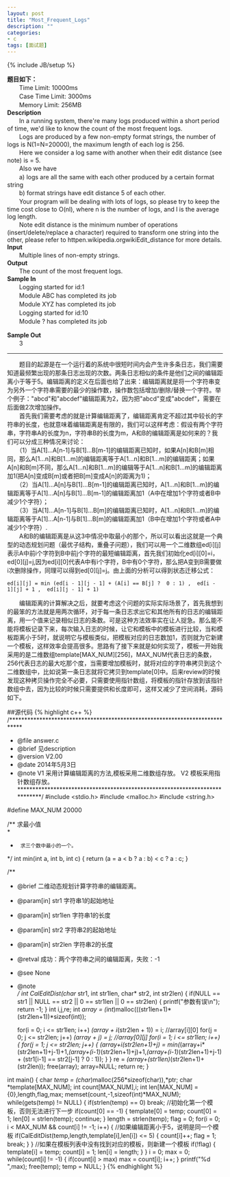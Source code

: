 ```yaml
---
layout: post
title: "Most_Frequent_Logs"
description: ""
categories: 
- c
tags: [面试题]
---
```

{% include JB/setup %}  

**题目如下：**  
　　Time Limit: 10000ms  
　　Case Time Limit: 3000ms  
　　Memory Limit: 256MB     
**Description**  
　　In a running system, there're many logs produced within a short period of time, we'd like to know the count of the most frequent logs.  
　　Logs are produced by a few non-empty format strings, the number of logs is N(1=N=20000), the maximum length of each log is 256.  
　　Here we consider a log same with another when their edit distance (see note) is = 5.  
　　Also we have   
　　a) logs are all the same with each other produced by a certain format string   
　　b) format strings have edit distance  5 of each other.   
　　Your program will be dealing with lots of logs, so please try to keep the time cost close to O(nl), where n is the number of logs, and l is the average log length.  
　　Note edit distance is the minimum number of operations (insert/delete/replace a character) required to transform one string into the other, please refer to httpen.wikipedia.orgwikiEdit_distance for more details.    
**Input**  
　　Multiple lines of non-empty strings.    
**Output**  
　　The count of the most frequent logs.    
**Sample In**  
　　Logging started for id:1  
　　Module ABC has completed its job  
　　Module XYZ has completed its job  
　　Logging started for id:10  
　　Module ? has completed its job  

  
**Sample Out**  
　　3

---
　　题目的起源是在一个运行着的系统中很短时间内会产生许多条日志，我们需要知道最频繁出现的那条日志出现的次数。两条日志相似的条件是他们之间的编辑距离小于等于5。编辑距离的定义在后面也给了出来：编辑距离就是将一个字符串变为另外一个字符串需要的最少的操作数，操作数包括增加/删除/替换一个字符。举个例子："abcd"和"abcdef"编辑距离为2，因为把"abcd"变成"abcdef"，需要在后面做2次增加操作。  
　　首先我们需要考虑的就是计算编辑距离了，编辑距离肯定不超过其中较长的字符串的长度，也就意味着编辑距离是有限的，我们可以这样考虑：假设有两个字符串，字符串A的长度为n，字符串B的长度为m，A和B的编辑距离是如何来的？我们可以分成三种情况来讨论：  
　　（1）当A[1]...A[n-1]与B[1]...B[m-1]的编辑距离已知时，如果A[n]和B[m]相同，那么A[1...n]和B[1...m]的编辑距离等于A[1...n]和B[1...m]的编辑距离；如果A[n]和B[m]不同，那么A[1...n]和B[1...m]的编辑等于A[1...n]和B[1...m]的编辑距离加1(把A[n]变成B[m]或者把B[m]变成A[n]的距离为1)；  
　　（2）当A[1]...A[n]与B[1]...B[m-1]的编辑距离已知时，A[1...n]和B[1...m]的编辑距离等于A[1]...A[n]与B[1]...B[m-1]的编辑距离加1（A中在增加1个字符或者B中减少1个字符）；    
　　（3）当A[1]...A[n-1]与B[1]...B[m]的编辑距离已知时，A[1...n]和B[1...m]的编辑距离等于A[1]...A[n-1]与B[1]...B[m]的编辑距离加1（B中在增加1个字符或者A中减少1个字符）.    
　　A和B的编辑距离是从这3中情况中取最小的那个，所以可以看出这就是一个典型的动态规划问题（最优子结构，重叠子问题），我们可以用一个二维数组ed[i][j]表示A中前i个字符到B中前j个字符的最短编辑距离，首先我们初始化ed[i][0]=i，ed[0][j]=j,因为ed[i][0]代表A中有i个字符，B中有0个字符，那么把A变到B需要做i次删除操作，同理可以得到ed[0][j]=j。由上面的分析可以得到状态迁移公式：  

	ed[i][j] = min (ed[i - 1][j - 1] + (A[i] == B[j] ?  0 : 1) ,  ed[i - 1][j] + 1 ,  ed[i][j - 1] + 1)

　　编辑距离的计算解决之后，就要考虑这个问题的实际实际场景了，首先我想到的最笨的方法就是用两次循环，对于每一条日志求出它和其他所有的日志的编辑距离，用一个值来记录相似日志的条数。可是这种方法效率实在让人捉急。那么能不能将模板记录下来，每次输入日志的时候，让它和模板中的模板进行比较，当和模板距离小于5时，就说明它与模板类似，把模板对应的日志数加1，否则就为它新建一个模板，这样效率会提高很多。思路有了接下来就是如何实现了，模板一开始我采用的是二维数组template[MAX_NUM][256]，MAX_NUM代表日志的条数，256代表日志的最大吃那个度，当需要增加模板时，就将对应的字符串拷贝到这个二维数组中，比如说第一条日志就将它拷贝到template[0]中。后来review的时候发现这种拷贝操作完全不必要，只需要使用指针数组，将模板的指针存放到该指针数组中去，因为比较的时候只需要提供和长度即可，这样又减少了空间消耗，源码如下。	

##源代码
{% highlight c++ %}
/****************************************************************************
 * @file     answer.c
 * @brief    见description
 * @version  V2.00
 * @date     2014年5月3日
 * @note     V1 采用计算编辑距离的方法,模板采用二维数组存放。
			 V2 模板采用指针数组存放。
****************************************************************************/
#include <stdio.h>
#include <malloc.h>
#include <string.h>

#define MAX_NUM 20000

/**		求最小值   
 *     
 *		求三个数中最小的一个。    
 */
int min(int a, int b, int c)
{
    return (a = a < b ? a : b) < c ? a : c;
}


/** 
 * @brief     二维动态规划计算字符串的编辑距离。
 * @param[in] str1      字符串1的起始地址
 * @param[in] str1len   字符串1的长度
 * @param[in] str2      字符串2的起始地址
 * @param[in] str2len   字符串2的长度
 * @retval    成功：两个字符串之间的编辑距离，失败：-1
 * @see       None
 * @note      		  
 */
int CalEditDist(char* str1, int str1len, char* str2, int str2len)
{
	if(NULL == str1 || NULL == str2 || 0 == str1len || 0 == str2len)
	{
		printf("参数有误\n");
		return -1;
	}
	int i,j,re;
	int *array = (int*)malloc(((str1len+1)*(str2len+1))*sizeof(int));
	
	for(i = 0; i <= str1len; i++)
		*(array + i*(str2len + 1)) = i;           //array[i][0]
	for(j = 0; j <= str2len; j++)
	    *(array + j) = j;                         //array[0][j]
	for(i = 1; i <= str1len; i++)
	{
		for(j = 1; j <= str2len; j++)
		{
			*(array+i*(str2len+1)+j) = min(*(array+i*(str2len+1)+j-1)+1,*(array+(i-1)*(str2len+1)+j)+1,*(array+(i-1)*(str2len+1)+j-1) + (str1[i-1] == str2[j-1] ? 0 : 1));
		}
	}
	re =  *(array+(str1len)*(str2len+1)+(str2len));
	free(array);
	array=NULL;
	return re;
}
 
int main()
{
	char *temp = (char*)malloc(256*sizeof(char)),*ptr;
	char *template[MAX_NUM];
	int count[MAX_NUM],i;
	int len[MAX_NUM] = {0},length,flag,max;
	memset(count,-1,sizeof(int)*MAX_NUM);
	while(gets(temp) != NULL)
	{
		if(strlen(temp) == 0)
			break;
		//初始化第一个模板，否则无法进行下一步
		if(count[0] == -1)
		{
			template[0] = temp;
			count[0] = 1;
			len[0] = strlen(temp);
			continue;
		}
		length = strlen(temp);
		flag = 0;
		for(i = 0; i < MAX_NUM && count[i] != -1; i++)
		{
			//如果编辑距离小于5，说明是同一个模板
			if(CalEditDist(temp,length,template[i],len[i]) <= 5)
			{
				count[i]++;
				flag = 1;
				break;
			}
		}
		//如果在模板列表中没有找到对应的模板，则新建一个模板
		if(!flag)
		{
			template[i] = temp;
			count[i] = 1;
			len[i] = length;
		}
	}
	i = 0;
	max = 0;
	while(count[i] != -1)
	{
		if(count[i] > max)
			max = count[i];
		i++;
	}
	printf("%d ",max);
	free(temp);
	temp = NULL;
}
{% endhighlight %}